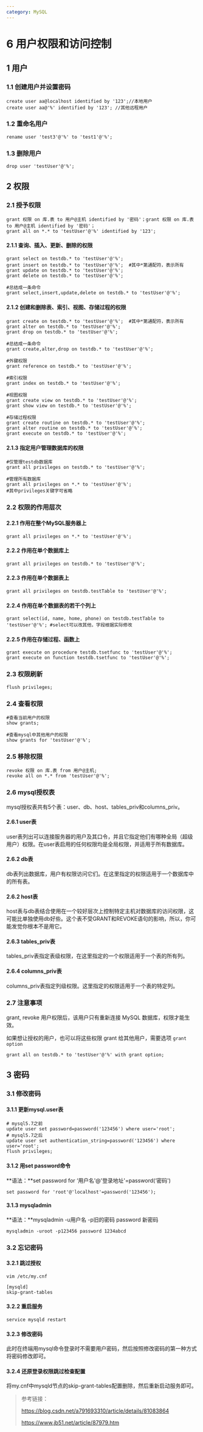 ```yaml
---
category: MySQL
---
```

# 6 用户权限和访问控制

## 1 用户

### 1.1 创建用户并设置密码

```mysql
create user aa@localhost identified by '123';//本地用户
create user aa@'%' identified by '123'; //其他远程用户
```

### 1.2 重命名用户

```mysql
rename user 'test3'@'%' to 'test1'@'%';
```

### 1.3 删除用户

```mysql
drop user 'testUser'@'%';
```

## 2 权限

### 2.1 授予权限

```mysql
grant 权限 on 库.表 to 用户@主机 identified by '密码'；grant 权限 on 库.表 to 用户@主机 identified by '密码'；
grant all on *.* to 'testUser'@'%' identified by '123';
```

#### 2.1.1 查询、插入、更新、删除的权限

```mysql
grant select on testdb.* to 'testUser'@'%';  
grant insert on testdb.* to 'testUser'@'%';  #其中*第通配符，表示所有
grant update on testdb.* to 'testUser'@'%';
grant delete on testdb.* to 'testUser'@'%';

#总结成一条命令
grant select,insert,update,delete on testdb.* to 'testUser'@'%';
```

#### 2.1.2 创建和删除表、索引、视图、存储过程的权限

```mysql
grant create on testdb.* to 'testUser'@'%';  #其中*第通配符，表示所有
grant alter on testdb.* to 'testUser'@'%';
grant drop on testdb.* to 'testUser'@'%';

#总结成一条命令
grant create,alter,drop on testdb.* to 'testUser'@'%';

#外键权限
grant reference on testdb.* to 'testUser'@'%';

#索引权限
grant index on testdb.* to 'testUser'@'%';

#视图权限
grant create view on testdb.* to 'testUser'@'%';
grant show view on testdb.* to 'testUser'@'%';

#存储过程权限
grant create routine on testdb.* to 'testUser'@'%';
grant alter routine on testdb.* to 'testUser'@'%';
grant execute on testdb.* to 'testUser'@'%';
```

#### 2.1.3 指定用户管理数据库的权限

```mysql
#仅管理testdb数据库
grant all privileges on testdb.* to 'testUser'@'%';

#管理所有数据库
grant all privileges on *.* to 'testUser'@'%';
#其中privileges关键字可省略
```

### 2.2 权限的作用层次

#### 2.2.1 作用在整个MySQL服务器上

```mysql
grant all privileges on *.* to 'testUser'@'%';
```

#### 2.2.2 作用在单个数据库上

```mysql
grant all privileges on testdb.* to 'testUser'@'%';
```

#### 2.2.3 作用在单个数据表上

```mysql
grant all privileges on testdb.testTable to 'testUser'@'%';
```

#### 2.2.4 作用在单个数据表的若干个列上

```mysql
grant select(id, name, home, phone) on testdb.testTable to 'testUser'@'%'; #select可以改其他，字段根据实际修改
```

#### 2.2.5 作用在存储过程、函数上

```mysql
grant execute on procedure testdb.tsetfunc to 'testUser'@'%';
grant execute on function testdb.tsetfunc to 'testUser'@'%';
```

### 2.3 权限刷新

```mysql
flush privileges;
```

### 2.4 查看权限

```mysql
#查看当前用户的权限
show grants;

#查看mysql中其他用户的权限
show grants for 'testUser'@'%';
```

### 2.5 移除权限

```mysql
revoke 权限 on 库.表 from 用户@主机;
revoke all on *.* from 'testUser'@'%';
```

### 2.6 mysql授权表

mysql授权表共有5个表：user、db、host、tables_priv和columns_priv。

#### 2.6.1 user表

user表列出可以连接服务器的用户及其口令，并且它指定他们有哪种全局（超级用户）权限。在user表启用的任何权限均是全局权限，并适用于所有数据库。

#### 2.6.2 db表

db表列出数据库，用户有权限访问它们。在这里指定的权限适用于一个数据库中的所有表。

#### 2.6.2 host表

host表与db表结合使用在一个较好层次上控制特定主机对数据库的访问权限，这可能比单独使用db好些。这个表不受GRANT和REVOKE语句的影响，所以，你可能发觉你根本不是用它。

#### 2.6.3 tables_priv表

tables_priv表指定表级权限，在这里指定的一个权限适用于一个表的所有列。

#### 2.6.4 columns_priv表

columns_priv表指定列级权限。这里指定的权限适用于一个表的特定列。

### 2.7 注意事项

grant, revoke 用户权限后，该用户只有重新连接 MySQL 数据库，权限才能生效。

如果想让授权的用户，也可以将这些权限 grant 给其他用户，需要选项 `grant option`

```mysql
grant all on testdb.* to 'testUser'@'%' with grant option;
```

## 3 密码

### 3.1 修改密码

####  3.1.1 更新mysql.user表

```mysql
# mysql5.7之前
update user set password=password('123456') where user='root';
# mysql5.7之后
update user set authentication_string=password('123456') where user='root';
flush privileges;
```

#### 3.1.2 用set password命令

**语法：**set password for ‘用户名'@'登录地址'=password(‘密码')

```mysql
set password for 'root'@'localhost'=password('123456');
```

#### 3.1.3 mysqladmin

**语法：**mysqladmin -u用户名 -p旧的密码 password 新密码

```mysql
mysqladmin -uroot -p123456 password 1234abcd
```

### 3.2 忘记密码

#### 3.2.1 跳过授权

`vim /etc/my.cnf`

```
[mysqld]
skip-grant-tables
```

#### 3.2.2 重启服务

```
service mysqld restart
```

#### 3.2.3 修改密码

此时在终端用mysql命令登录时不需要用户密码，然后按照修改密码的第一种方式将密码修改即可。

#### 3.2.4 还原登录权限跳过检查配置

将my.cnf中mysqld节点的skip-grant-tables配置删除，然后重新启动服务即可。

> 参考链接：
>
> https://blog.csdn.net/a791693310/article/details/81083864
>
> https://www.jb51.net/article/87979.htm



